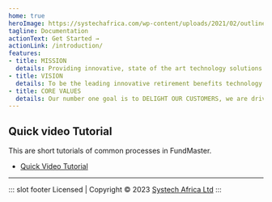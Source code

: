 ```yaml
---
home: true
heroImage: https://systechafrica.com/wp-content/uploads/2021/02/outline-fundmaster.png
tagline: Documentation
actionText: Get Started →
actionLink: /introduction/
features:
- title: MISSION
  details: Providing innovative, state of the art technology solutions to the retirement benefits industry ensuring industry best practices, compliance and learning, while maintaining motivated human resources.
- title: VISION
  details: To be the leading innovative retirement benefits technology solutions provider in Africa.
- title: CORE VALUES
  details: Our number one goal is to DELIGHT OUR CUSTOMERS, we are driven by a POSITIVE CAN-DO ATTITUDE, are ALWAYS AND STEADILY BECOMING, are continuously DIFFERENTIATING OUR PRODUCT and seasoning everything we do with a PASSION FOR EXCELLENCE.
---
```

## Quick video Tutorial
This are short tutorials of common processes in FundMaster.
- [Quick Video Tutorial](https://youtube.com/)
---
 ::: slot footer
 Licensed | Copyright © 2023 [Systech Africa Ltd](https://systechafrica.com/)
:::



